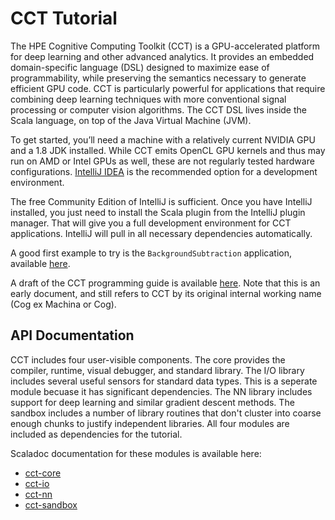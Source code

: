 # CCT Tutorial

The HPE Cognitive Computing Toolkit (CCT) is a GPU-accelerated platform for deep
learning and other advanced analytics. It provides an embedded domain-specific
language (DSL) designed to maximize ease of programmability, while preserving
the semantics necessary to generate efficient GPU code. CCT is particularly
powerful for applications that require combining deep learning techniques with
more conventional signal processing or computer vision algorithms. The CCT DSL
lives inside the Scala language, on top of the Java Virtual Machine (JVM).

To get started, you’ll need a machine with a relatively current NVIDIA GPU and a
1.8 JDK installed. While CCT emits OpenCL GPU kernels and thus may run on AMD or
Intel GPUs as well, these are not regularly tested hardware configurations.
[IntelliJ IDEA](https://www.jetbrains.com/idea/) is the recommended option for a
development environment.

The free Community Edition of IntelliJ is sufficient. Once you have IntelliJ
installed, you just need to install the Scala plugin from the IntelliJ plugin
manager. That will give you a full development environment for CCT applications.
IntelliJ will pull in all necessary dependencies automatically.

A good first example to try is the `BackgroundSubtraction` application,
available
[here](https://github.com/hpe-cct/cct-tutorial/blob/master/src/main/scala/tutorial/cogio/BackgroundSubtraction.scala).

A draft of the CCT programming guide is available
[here](http://hpe-cct.github.io/docs/CogProgrammingTutorial_4_1.pdf). Note that
this is an early document, and still refers to CCT by its original internal
working name (Cog ex Machina or Cog).

## API Documentation

CCT includes four user-visible components. The core provides the compiler, runtime, visual debugger, and standard library. 
The I/O library includes several useful sensors for standard data types. This is a seperate module becuase it has significant
dependencies. The NN library includes support for deep learning and similar gradient descent methods. The sandbox includes a 
number of library routines that don't cluster into coarse enough chunks to justify independent libraries. All four modules 
are included as dependencies for the tutorial.

Scaladoc documentation for these modules is available here:

  * [cct-core](https://hpe-cct.github.io/scaladoc/cct-core_2.11-5.0.0-alpha.3/)
  * [cct-io](https://hpe-cct.github.io/scaladoc/cct-io_2.11-0.8.7/)
  * [cct-nn](https://hpe-cct.github.io/scaladoc/cct-nn_2.11-2.0.0-alpha.2/)
  * [cct-sandbox](https://hpe-cct.github.io/scaladoc/cct-sandbox_2.11-1.2.9/)
